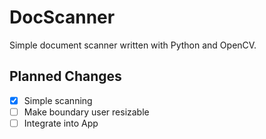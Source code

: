 # DocScanner
Simple document scanner written with Python and OpenCV.

## Planned Changes
- [x] Simple scanning
- [ ] Make boundary user resizable
- [ ] Integrate into App
